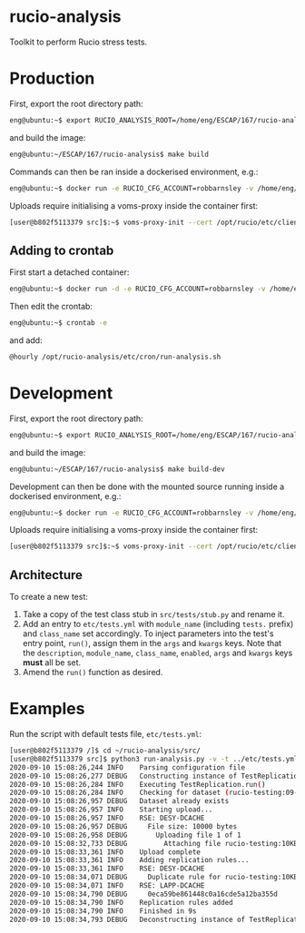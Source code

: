 # rucio-analysis

Toolkit to perform Rucio stress tests.

# Production

First, export the root directory path: 

```bash
eng@ubuntu:~$ export RUCIO_ANALYSIS_ROOT=/home/eng/ESCAP/167/rucio-analysis
```

and build the image:

```bash
eng@ubuntu:~/ESCAP/167/rucio-analysis$ make build
```

Commands can then be ran inside a dockerised environment, e.g.:

```bash
eng@ubuntu:~$ docker run -e RUCIO_CFG_ACCOUNT=robbarnsley -v /home/eng/.globus/client.crt:/opt/rucio/etc/client.crt -v /home/eng/.globus/client.key:/opt/rucio/etc/client.key -it --name=rucio-analysis-prod rucio-analysis:latest
```

Uploads require initialising a voms-proxy inside the container first:

```bash
[user@b802f5113379 src]$:~$ voms-proxy-init --cert /opt/rucio/etc/client.crt --key /opt/rucio/etc/client.key --voms escape
```

## Adding to crontab

First start a detached container:

```bash
eng@ubuntu:~$ docker run -d -e RUCIO_CFG_ACCOUNT=robbarnsley -v /home/eng/.globus/client.crt:/opt/rucio/etc/client.crt -v /home/eng/.globus/client.key:/opt/rucio/etc/client.key -it --name=rucio-analysis-prod rucio-analysis:latest
```

Then edit the crontab:

```bash
eng@ubuntu:~$ crontab -e
```

and add:

```bash
@hourly /opt/rucio-analysis/etc/cron/run-analysis.sh
```

# Development

First, export the root directory path: 

```bash
eng@ubuntu:~$ export RUCIO_ANALYSIS_ROOT=/home/eng/ESCAP/167/rucio-analysis
```

and build the image:

```bash
eng@ubuntu:~/ESCAP/167/rucio-analysis$ make build-dev
```

Development can then be done with the mounted source running inside a dockerised environment, e.g.:

```bash
eng@ubuntu:~$ docker run -e RUCIO_CFG_ACCOUNT=robbarnsley -v /home/eng/.globus/client.crt:/opt/rucio/etc/client.crt -v /home/eng/.globus/client.key:/opt/rucio/etc/client.key -v $RUCIO_ANALYSIS_ROOT:/home/user/rucio-analysis-dev -it --name=rucio-analysis rucio-analysis:dev
```

Uploads require initialising a voms-proxy inside the container first:

```bash
[user@b802f5113379 src]$:~$ voms-proxy-init --cert /opt/rucio/etc/client.crt --key /opt/rucio/etc/client.key --voms escape
```

## Architecture

To create a new test:

1. Take a copy of the test class stub in `src/tests/stub.py` and rename it. 
2. Add an entry to `etc/tests.yml` with `module_name` (including `tests.` prefix) and `class_name` set accordingly. To inject parameters into the test's entry point, `run()`, assign them in the `args` and `kwargs` keys. Note that the `description`, `module_name`, `class_name`, `enabled`, `args` and `kwargs` keys **must** all be set.
3. Amend the `run()` function as desired.

# Examples

Run the script with default tests file, `etc/tests.yml`: 

```bash
[user@b802f5113379 /]$ cd ~/rucio-analysis/src/
[user@b802f5113379 src]$ python3 run-analysis.py -v -t ../etc/tests.yml
2020-09-10 15:08:26,244 INFO    Parsing configuration file
2020-09-10 15:08:26,277 DEBUG   Constructing instance of TestReplication()
2020-09-10 15:08:26,284 INFO    Executing TestReplication.run()
2020-09-10 15:08:26,284 INFO    Checking for dataset (rucio-testing:09-10-2020)
2020-09-10 15:08:26,957 DEBUG   Dataset already exists
2020-09-10 15:08:26,957 INFO    Starting upload...
2020-09-10 15:08:26,957 INFO    RSE: DESY-DCACHE
2020-09-10 15:08:26,957 DEBUG     File size: 10000 bytes
2020-09-10 15:08:26,958 DEBUG       Uploading file 1 of 1
2020-09-10 15:08:32,733 DEBUG         Attaching file rucio-testing:10KB_90fdaee7dc814548b9319e08095ef509 to rucio-testing:09-10-2020
2020-09-10 15:08:33,361 INFO    Upload complete
2020-09-10 15:08:33,361 INFO    Adding replication rules...
2020-09-10 15:08:33,361 INFO    RSE: DESY-DCACHE
2020-09-10 15:08:34,071 DEBUG     Duplicate rule for rucio-testing:10KB_90fdaee7dc814548b9319e08095ef509 found; Skipping.
2020-09-10 15:08:34,071 INFO    RSE: LAPP-DCACHE
2020-09-10 15:08:34,790 DEBUG     0eca59be861448c0a16cde5a12ba355d
2020-09-10 15:08:34,790 INFO    Replication rules added
2020-09-10 15:08:34,790 INFO    Finished in 9s
2020-09-10 15:08:34,793 DEBUG   Deconstructing instance of TestReplication()
```
